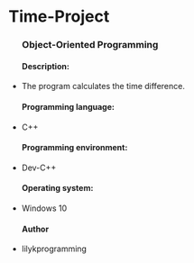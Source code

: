 # Time-Project
<ul>
<h3>Object-Oriented Programming</h3>
<h4>Description:</h4> <li><p>The program calculates the time difference. </p></li>
<h4>Programming language: </h4><li><p> C++ </p></li>
<h4>Programming environment:</h4> <li><p> Dev-C++</p></li>
<h4>Operating system:</h4> <li><p>Windows 10 </p></li>
<h4>Author</h4>
<li><p>lilykprogramming</p></li>
</ul>
